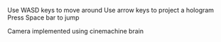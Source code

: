 Use WASD keys to move around
Use arrow keys to project a hologram
Press Space bar to jump

Camera implemented using cinemachine brain

